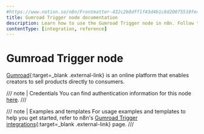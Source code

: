 ```yaml
---
#https://www.notion.so/n8n/Frontmatter-432c2b8dff1f43d4b1c8d20075510fe4
title: Gumroad Trigger node documentation
description: Learn how to use the Gumroad Trigger node in n8n. Follow technical documentation to integrate Gumroad Trigger node into your workflows.
contentType: [integration, reference]
---
```


# Gumroad Trigger node

[Gumroad](https://gumroad.com){:target=_blank .external-link} is an online platform that enables creators to sell products directly to consumers.

/// note | Credentials
You can find authentication information for this node [here](/integrations/builtin/credentials/gumroad.md).
///

///  note  | Examples and templates
For usage examples and templates to help you get started, refer to n8n's [Gumroad Trigger integrations](https://n8n.io/integrations/gumroad-trigger/){:target=_blank .external-link} page.
///
